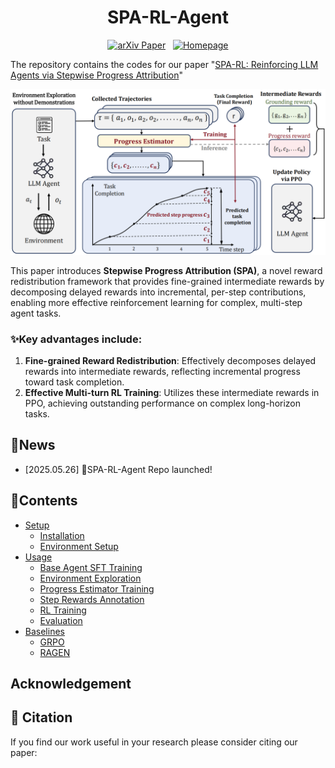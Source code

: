 <h1 align="center">SPA-RL-Agent</h1>
<p align="center">
  <a href=""><img src="https://img.shields.io/badge/arXiv-arXiv%20Preprint-B31B1B?style=flat&logo=arxiv&logoColor=white" alt="arXiv Paper"></a>
  &nbsp;
  <a href="https://github.com/WangHanLinHenry/SPA-RL-Agent"><img src="https://img.shields.io/badge/Homepage-Project%20Page-brightgreen?style=flat&logo=github" alt="Homepage"></a>
</p>

The repository contains the codes for our paper "[SPA-RL: Reinforcing LLM Agents via Stepwise Progress Attribution]()"

![image](./assets/spa_rl_framework.png)

This paper introduces **Stepwise Progress Attribution (SPA)**, a novel reward redistribution framework that provides fine-grained intermediate rewards by decomposing delayed rewards into incremental, per-step contributions, enabling more effective reinforcement learning for complex, multi-step agent tasks.

### ✨Key advantages include:
1. **Fine-grained Reward Redistribution**: Effectively decomposes delayed rewards into intermediate rewards, reflecting incremental progress toward task completion.  
2. **Effective Multi-turn RL Training**: Utilizes these intermediate rewards in PPO, achieving outstanding performance on complex long-horizon tasks.



## 🎉News
- [2025.05.26] 🚀SPA-RL-Agent Repo launched!

## 📝Contents

- [Setup](#setup)
  - [Installation](#installation)
  - [Environment Setup](#environment-setup)
- [Usage](#method)
  - [Base Agent SFT Training](#base-agent-sft-training)
  - [Environment Exploration](#environment-exploration)
  - [Progress Estimator Training](#progress-estimator-training)
  - [Step Rewards Annotation](#step-rewards-annotation)
  - [RL Training](#rl-training)
  - [Evaluation](#evaluation)
- [Baselines](#baselines)
  - [GRPO](#grpo)
  - [RAGEN](#ragen)

## Acknowledgement


## 🌹 Citation
If you find our work useful in your research please consider citing our paper:
```


```

